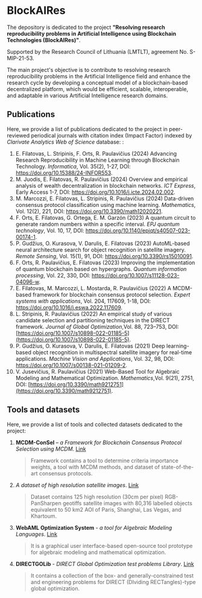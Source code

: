 # BlockAIRes
The depository is dedicated to the project **"Resolving research reproducibility problems in Artificial Intelligence using Blockchain Technologies (BlockAIRes)"**.

Supported by the Research Council of Lithuania (LMTLT), agreement No. S-MIP-21-53.

The main project's objective is to contribute to resolving research reproducibility problems in the Artificial Intelligence field and enhance the research cycle by developing a conceptual model of a blockchain-based decentralized platform, which would be efficient, scalable, interoperable, and adaptable in various Artificial Intelligence research domains.

## Publications
Here, we provide a list of publications dedicated to the project in peer-reviewed periodical journals with citation index (Impact Factor) indexed by *Clarivate Analytics Web of Science* database: :
1)	E. Filatovas, L. Stripinis, F. Orts, R. Paulavičius (2024) Advancing Research Reproducibility in Machine Learning through Blockchain Technology. _Informatica_,  Vol. 35(2), 1-27, DOI: https://doi.org/10.15388/24-INFOR553.
2)	M. Juodis, E. Filatovas, R. Paulavičius (2024) Overview and empirical analysis of wealth decentralization in blockchain networks. _ICT Express_, Early Access 1-7, DOI: https://doi.org/10.1016/j.icte.2024.02.002.
3)	M. Marcozzi, E. Filatovas, L. Stripinis, R. Paulavičius (2024) Data-driven consensus protocol classification using machine learning. _Mathematics_, Vol. 12(2), 221, DOI: https://doi.org/10.3390/math12020221.
4)	F. Orts, E. Filatovas, G. Ortega, E. M. Garzón (2023) A quantum circuit to generate random numbers within a specific interval. _EPJ quantum technology_, Vol. 10, 17, DOI:  https://doi.org/10.1140/epjqt/s40507-023-00174-1.
5)	P. Gudžius, O. Kurasova, V. Darulis, E. Filatovas (2023) AutoML-based neural architecture search for object recognition in satellite imagery. _Remote Sensing_, Vol. 15(1), 91, DOI: https://doi.org/10.3390/rs15010091.
6)	F. Orts, R. Paulavičius, E. Filatovas (2023) Improving the implementation of quantum blockchain based on hypergraphs. _Quantum information processing_, Vol. 22, 330, DOI:  https://doi.org/10.1007/s11128-023-04096-w.
7)	E. Filatovas, M. Marcozzi, L. Mostarda, R. Paulavičius (2022) A MCDM-based framework for blockchain consensus protocol selection. _Expert systems with applications_, Vol. 204, 117609, 1-18, DOI: https://doi.org/10.1016/j.eswa.2022.117609.
8)	L. Stripinis, R. Paulavičius (2022) An empirical study of various candidate selection and partitioning techniques in the DIRECT framework. *Journal of Global Optimization*,Vol. 88, 723–753, DOI: [https://doi.org/10.1007/s10898-022-01185-5](https://doi.org/10.1007/s10898-022-01185-5).
9)	P. Gudžius, O. Kurasova, V. Darulis, E. Filatovas (2021) Deep learning-based object recognition in multispectral satellite imagery for real-time applications. _Machine Vision and Applications_, Vol. 32, 98, DOI: https://doi.org/10.1007/s00138-021-01209-2.
10)	V. Jusevičius, R. Paulavičius (2021) Web-Based Tool for Algebraic Modeling and Mathematical Optimization. *Mathematics*,Vol. 9(21), 2751, DOI: [https://doi.org/10.3390/math9212751](https://doi.org/10.3390/math9212751).



## Tools and datasets
Here, we provide a list of tools and collected datasets dedicated to the project:
1) **MCDM-ConSel** – *a Framework for Blockchain Consensus Protocol Selection using MCDM*. [Link](https://github.com/blockchain-group/MCDM-ConSel)
    >Framework contains a tool to determine criteria importance weights, a tool with MCDM methods, and dataset of state-of-the-art consensus protocols.
  
2) *A dataset of high resolution satellite images*. [Link](https://github.com/VUDataScience/Deep-learning-based-object-recognition-in-multispectral-satellite-imagery-for-real-time-applicatio) 
    >Dataset contains 125 high resolution (30cm per pixel) RGB-PanSharpen geotiffs satellite images with 80,316 labelled objects equivalent to 50 km2 AOI of Paris, Shanghai, Las Vegas, and Khartoum.

3)  **WebAML Optimization System** - *a tool for Algebraic Modeling Languages*.  [Link](https://zenodo.org/record/5500339#.Y1D8ZnZByUk)
     >It is a graphical user interface-based open-source tool prototype for algebraic modeling and mathematical optimization.

4) **DIRECTGOLib** - *DIRECT Global Optimization test problems Library*. [Link](https://github.com/blockchain-group/DIRECTGOLib/tree/v1.1)
      > It contains a collection of the box- and generally-constrained test and engineering problems for DIRECT (DIviding RECTangles)-type global optimization.
      
